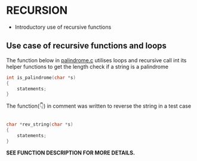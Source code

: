 #	RECURSION 

- Introductory use of recursive functions

## Use case of recursive functions and loops

The function below in [palindrome.c](https://github.com/Taiwopeter-babs/alx-low_level_programming/blob/afade24fe8a3a1ffeb52e6178910e8be77c886c6/0x08-recursion/palindrome.c) utilises loops and recursive call
int its helper functions to get the length check if a string is a palindrome

```c
int is_palindrome(char *s)
{
	statements;
}
```

The function(:point_down:) in comment was written to reverse the string in a test case
```c

char *rev_string(char *s)
{
	statements;
}

```
__SEE FUNCTION DESCRIPTION FOR MORE DETAILS.__
